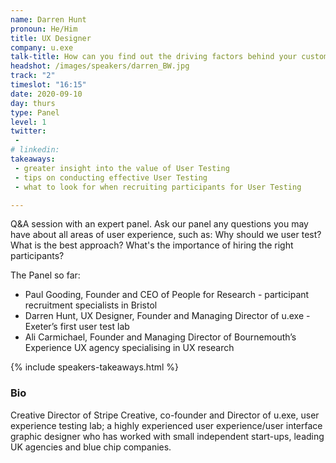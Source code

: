 ```yaml
---
name: Darren Hunt
pronoun: He/Him
title: UX Designer 
company: u.exe
talk-title: How can you find out the driving factors behind your customers’ decisions?
headshot: /images/speakers/darren_BW.jpg
track: "2"
timeslot: "16:15"
date: 2020-09-10
day: thurs
type: Panel
level: 1
twitter:
 - 
# linkedin: 
takeaways:
 - greater insight into the value of User Testing
 - tips on conducting effective User Testing
 - what to look for when recruiting participants for User Testing

---
```


<p>Q&A session with an expert panel. Ask our panel any questions you may have about all areas of user experience, such as: Why should we user test? What is the best approach? What's the importance of hiring the right participants?</p>

<p>The Panel so far:</p>
<ul>
<li>Paul Gooding, Founder and CEO of People for Research - participant recruitment specialists in Bristol</li> 
<li>Darren Hunt, UX Designer, Founder and Managing Director of u.exe - Exeter’s first user test lab</li> 
<li>Ali Carmichael, Founder and Managing Director of Bournemouth’s Experience UX agency specialising in UX research</li>
</ul>

{% include speakers-takeaways.html %}

<h3>Bio</h3>
<p>Creative Director of Stripe Creative, co-founder and Director of u.exe, user experience testing lab; a highly experienced user experience/user interface graphic designer who has worked with small independent start-ups, leading UK agencies and blue chip companies.</p>